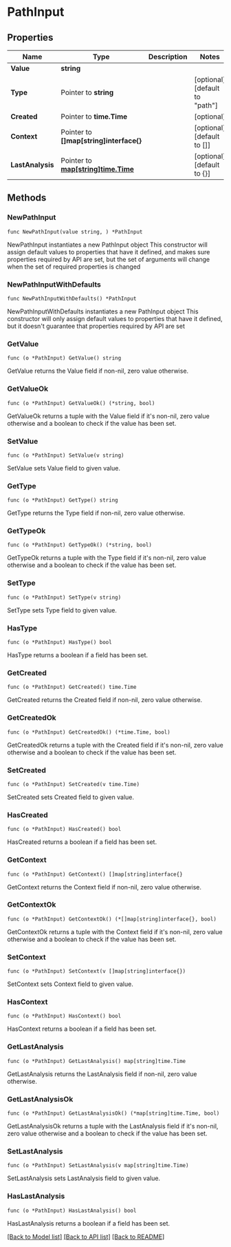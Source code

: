 # PathInput

## Properties

Name | Type | Description | Notes
------------ | ------------- | ------------- | -------------
**Value** | **string** |  | 
**Type** | Pointer to **string** |  | [optional] [default to "path"]
**Created** | Pointer to **time.Time** |  | [optional] 
**Context** | Pointer to **[]map[string]interface{}** |  | [optional] [default to []]
**LastAnalysis** | Pointer to [**map[string]time.Time**](time.Time.md) |  | [optional] [default to {}]

## Methods

### NewPathInput

`func NewPathInput(value string, ) *PathInput`

NewPathInput instantiates a new PathInput object
This constructor will assign default values to properties that have it defined,
and makes sure properties required by API are set, but the set of arguments
will change when the set of required properties is changed

### NewPathInputWithDefaults

`func NewPathInputWithDefaults() *PathInput`

NewPathInputWithDefaults instantiates a new PathInput object
This constructor will only assign default values to properties that have it defined,
but it doesn't guarantee that properties required by API are set

### GetValue

`func (o *PathInput) GetValue() string`

GetValue returns the Value field if non-nil, zero value otherwise.

### GetValueOk

`func (o *PathInput) GetValueOk() (*string, bool)`

GetValueOk returns a tuple with the Value field if it's non-nil, zero value otherwise
and a boolean to check if the value has been set.

### SetValue

`func (o *PathInput) SetValue(v string)`

SetValue sets Value field to given value.


### GetType

`func (o *PathInput) GetType() string`

GetType returns the Type field if non-nil, zero value otherwise.

### GetTypeOk

`func (o *PathInput) GetTypeOk() (*string, bool)`

GetTypeOk returns a tuple with the Type field if it's non-nil, zero value otherwise
and a boolean to check if the value has been set.

### SetType

`func (o *PathInput) SetType(v string)`

SetType sets Type field to given value.

### HasType

`func (o *PathInput) HasType() bool`

HasType returns a boolean if a field has been set.

### GetCreated

`func (o *PathInput) GetCreated() time.Time`

GetCreated returns the Created field if non-nil, zero value otherwise.

### GetCreatedOk

`func (o *PathInput) GetCreatedOk() (*time.Time, bool)`

GetCreatedOk returns a tuple with the Created field if it's non-nil, zero value otherwise
and a boolean to check if the value has been set.

### SetCreated

`func (o *PathInput) SetCreated(v time.Time)`

SetCreated sets Created field to given value.

### HasCreated

`func (o *PathInput) HasCreated() bool`

HasCreated returns a boolean if a field has been set.

### GetContext

`func (o *PathInput) GetContext() []map[string]interface{}`

GetContext returns the Context field if non-nil, zero value otherwise.

### GetContextOk

`func (o *PathInput) GetContextOk() (*[]map[string]interface{}, bool)`

GetContextOk returns a tuple with the Context field if it's non-nil, zero value otherwise
and a boolean to check if the value has been set.

### SetContext

`func (o *PathInput) SetContext(v []map[string]interface{})`

SetContext sets Context field to given value.

### HasContext

`func (o *PathInput) HasContext() bool`

HasContext returns a boolean if a field has been set.

### GetLastAnalysis

`func (o *PathInput) GetLastAnalysis() map[string]time.Time`

GetLastAnalysis returns the LastAnalysis field if non-nil, zero value otherwise.

### GetLastAnalysisOk

`func (o *PathInput) GetLastAnalysisOk() (*map[string]time.Time, bool)`

GetLastAnalysisOk returns a tuple with the LastAnalysis field if it's non-nil, zero value otherwise
and a boolean to check if the value has been set.

### SetLastAnalysis

`func (o *PathInput) SetLastAnalysis(v map[string]time.Time)`

SetLastAnalysis sets LastAnalysis field to given value.

### HasLastAnalysis

`func (o *PathInput) HasLastAnalysis() bool`

HasLastAnalysis returns a boolean if a field has been set.


[[Back to Model list]](../README.md#documentation-for-models) [[Back to API list]](../README.md#documentation-for-api-endpoints) [[Back to README]](../README.md)


